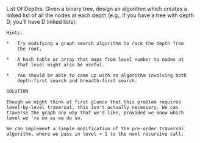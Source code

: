 List Of Depths: Given a binary tree, design an algorithm which creates
a linked list of all the nodes at each depth (e.g., if you have a tree
with depth D, you'll have D linked lists).

    Hints:

    *   Try modifying a graph search algorithm to rack the depth from
        the root.

    *   A hash table or array that maps from level number to nodes at
        that level might also be useful.

    *   You should be able to come up with an algorithm involving both
        depth-first search and breadth-first search.

    SOLUTION

    Though we might think at first glance that this problem requires
    level-by-level traversal, this isn't actually necessary. We can
    traverse the graph any way that we'd like, provided we know which
    level we 're on as we do so.

    We can implement a simple modification of the pre-order traversal
    algorithm, where we pass in level + 1 to the next recursive call.



